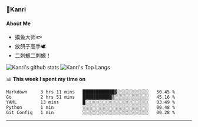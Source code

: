 ### 🌱Kanri
#### About Me
- 摸鱼大师🐟
- 放鸽子高手🕊
- 二刺螈二刺螈！

![Kanri's github stats](https://github-readme-stats.vercel.app/api?username=Yiwen-Chan&show_icons=true&theme=vue&line_height=20)
![Kanri's Top Langs](https://github-readme-stats.vercel.app/api/top-langs/?username=Yiwen-Chan&layout=compact&theme=vue&card_width=270)

📊 **This week I spent my time on**
<!--START_SECTION:waka-->
```text
Markdown     3 hrs 11 mins   ████████████▓░░░░░░░░░░░░   50.45 % 
Go           2 hrs 51 mins   ███████████▒░░░░░░░░░░░░░   45.16 % 
YAML         13 mins         █░░░░░░░░░░░░░░░░░░░░░░░░   03.49 % 
Python       1 min           ░░░░░░░░░░░░░░░░░░░░░░░░░   00.48 % 
Git Config   1 min           ░░░░░░░░░░░░░░░░░░░░░░░░░   00.28 % 
```
<!--END_SECTION:waka-->

***

